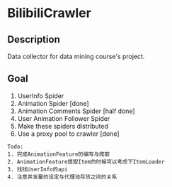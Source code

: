 # BilibiliCrawler
## Description
Data collector for data mining course's project.

## Goal
1. UserInfo Spider
2. Animation Spider [done]
3. Animation Comments Spider [half done]
4. User Animation Follower Spider
5. Make these spiders distributed
6. Use a proxy pool to crawler [done]

```text
Todo: 
1. 完成AnimationFeature的编写与爬取
2. AnimationFeature提取Item的时候可以考虑下ItemLoader
3. 找找UserInfo的api
4. 注意并发量的设定与代理池存货之间的关系
```